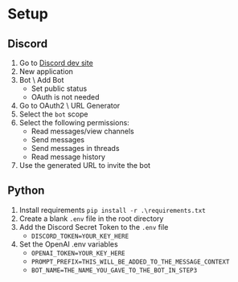 # Setup
## Discord
1. Go to [Discord dev site](https://discord.com/developers/applications)
2. New application
3. Bot \ Add Bot
   - Set public status
   - OAuth is not needed 
4. Go to OAuth2 \ URL Generator
5. Select the `bot` scope
6. Select the following permissions:
    - Read messages/view channels
    - Send messages
    - Send messages in threads
    - Read message history
7. Use the generated URL to invite the bot


## Python
1. Install requirements `pip install -r .\requirements.txt`
2. Create a blank `.env` file in the root directory
3. Add the Discord Secret Token to the `.env` file
    - `DISCORD_TOKEN=YOUR_KEY_HERE`
4. Set the OpenAI .env variables
   - `OPENAI_TOKEN=YOUR_KEY_HERE`
   - `PROMPT_PREFIX=THIS_WILL_BE_ADDED_TO_THE_MESSAGE_CONTEXT`
   - `BOT_NAME=THE_NAME_YOU_GAVE_TO_THE_BOT_IN_STEP3`
